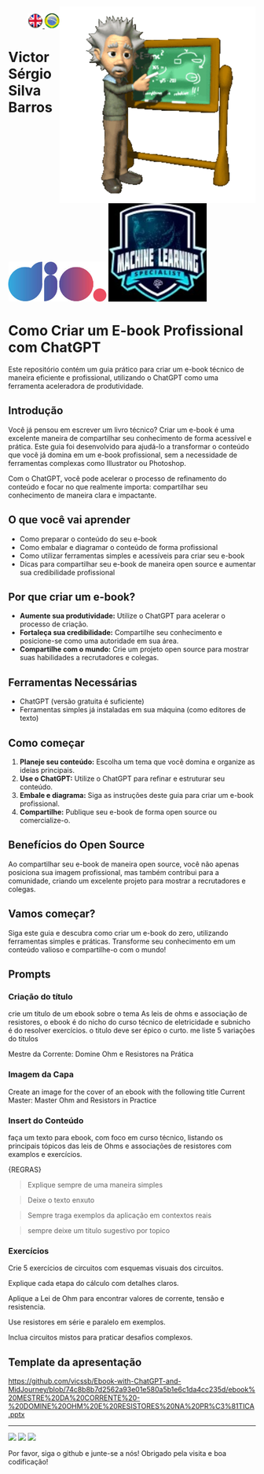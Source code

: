 <img src="./img/gif v1.gif" min-width="400px" max-width="400px" width="400px" align="right" alt="Computador iuriCode">
<p>
  <div align="right"> 
<a href="./readme.md"> <img src="./img/LogoUK.png" alt="Logo UK" width="30"/></a><a href="./leiame.md"> <img src="./img/logoBrazil.png" alt="Logo Brasil" width="30"/> </a>
</div>
  <H1><b> Victor Sérgio Silva Barros </b> </H1>
  
</p> 

<img src="./img/dio.png" alt="DIO Logo" width="200"/>
<img src="./img/LogoMLS.jpg" alt="Machine Learning Specialist Logo" width="200"/>

# Como Criar um E-book Profissional com ChatGPT

Este repositório contém um guia prático para criar um e-book técnico de maneira eficiente e profissional, utilizando o ChatGPT como uma ferramenta aceleradora de produtividade.

## Introdução

Você já pensou em escrever um livro técnico? Criar um e-book é uma excelente maneira de compartilhar seu conhecimento de forma acessível e prática. Este guia foi desenvolvido para ajudá-lo a transformar o conteúdo que você já domina em um e-book profissional, sem a necessidade de ferramentas complexas como Illustrator ou Photoshop.

Com o ChatGPT, você pode acelerar o processo de refinamento do conteúdo e focar no que realmente importa: compartilhar seu conhecimento de maneira clara e impactante.

## O que você vai aprender

- Como preparar o conteúdo do seu e-book
- Como embalar e diagramar o conteúdo de forma profissional
- Como utilizar ferramentas simples e acessíveis para criar seu e-book
- Dicas para compartilhar seu e-book de maneira open source e aumentar sua credibilidade profissional

## Por que criar um e-book?

- **Aumente sua produtividade:** Utilize o ChatGPT para acelerar o processo de criação.
- **Fortaleça sua credibilidade:** Compartilhe seu conhecimento e posicione-se como uma autoridade em sua área.
- **Compartilhe com o mundo:** Crie um projeto open source para mostrar suas habilidades a recrutadores e colegas.

## Ferramentas Necessárias

- ChatGPT (versão gratuita é suficiente)
- Ferramentas simples já instaladas em sua máquina (como editores de texto)

## Como começar

1. **Planeje seu conteúdo:** Escolha um tema que você domina e organize as ideias principais.
2. **Use o ChatGPT:** Utilize o ChatGPT para refinar e estruturar seu conteúdo.
3. **Embale e diagrama:** Siga as instruções deste guia para criar um e-book profissional.
4. **Compartilhe:** Publique seu e-book de forma open source ou comercialize-o.

## Benefícios do Open Source

Ao compartilhar seu e-book de maneira open source, você não apenas posiciona sua imagem profissional, mas também contribui para a comunidade, criando um excelente projeto para mostrar a recrutadores e colegas.

## Vamos começar?

Siga este guia e descubra como criar um e-book do zero, utilizando ferramentas simples e práticas. Transforme seu conhecimento em um conteúdo valioso e compartilhe-o com o mundo!

## Prompts

### Criação do título

crie um titulo de um ebook sobre o tema As leis de ohms e associação de resistores, o ebook é do nicho do curso técnico de eletricidade e subnicho é do resolver exercícios. o titulo deve ser épico o curto. me liste 5 variações do titulos

Mestre da Corrente: Domine Ohm e Resistores na Prática

### Imagem da Capa

Create an image for the cover of an ebook with the following title Current Master: Master Ohm and Resistors in Practice

### Insert do Conteúdo

faça um texto para ebook, com foco em curso técnico, listando os principais tópicos das leis de Ohms e associações de resistores com examplos e exercícios.

{REGRAS}

> Explique sempre de uma maneira simples

> Deixe o texto enxuto

> Sempre traga exemplos da aplicação em contextos reais

> sempre deixe um titulo sugestivo por topico

### Exercícios

Crie 5 exercícios de circuitos com esquemas visuais dos circuitos.

Explique cada etapa do cálculo com detalhes claros.

Aplique a Lei de Ohm para encontrar valores de corrente, tensão e resistencia.

Use resistores em série e paralelo em exemplos.

Inclua circuitos mistos para praticar desafios complexos.

## Template da apresentação

https://github.com/vicssb/Ebook-with-ChatGPT-and-MidJourney/blob/74c8b8b7d2562a93e01e580a5b1e6c1da4cc235d/ebook%20MESTRE%20DA%20CORRENTE%20-%20DOMINE%20OHM%20E%20RESISTORES%20NA%20PR%C3%81TICA.pptx


---

<p align="left">
  <a href="mailto:vicssb@gmail.com" alt="Gmail" target="_blank">
  <img src="https://img.shields.io/badge/-Gmail-FF0000?style=flat-square&labelColor=FF0000&logo=gmail&logoColor=white&link=mailto:vicssb@gmail.com" /></a>

  <a href="https://www.linkedin.com/in/victor-sergio-silva-barros/" alt="Linkedin" target="_blank">
  <img src="https://img.shields.io/badge/-Linkedin-0e76a8?style=flat-square&logo=Linkedin&logoColor=white&link=https://www.linkedin.com/in/victor-sergio-silva-barros/" /></a>

  <a href="https://wa.me/+5512981328278" alt="WhatsApp" target="_blank">
  <img src="https://img.shields.io/badge/-WhatsApp-25d366?style=flat-square&labelColor=25d366&logo=whatsapp&logoColor=white&link=https://wa.me/+5512987085327"/></a>
</p>

<p>Por favor, siga o github e junte-se a nós!
Obrigado pela visita e boa codificação!</p>


